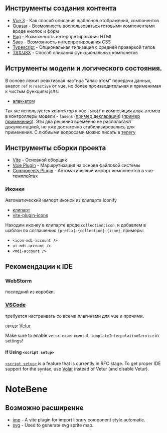 ## Инструменты создания контента

* [Vue 3](https://v3.vuejs.org/guide/template-syntax.html#interpolations) - Как способ описания шаблонов отображения, компонентов
* [Quasar](https://next.quasar.dev/vue-components/button) - Возможность воспользоваться готовыми компонентами вроде кнопок и форм
* [Pug](https://pugjs.org/language/attributes.html) - Возможность интерпретирования HTML
* [Saas](https://sass-lang.com/guide) - Возможность интерпретирования CSS
* [Typescript](https://www.typescriptlang.org/docs/handbook/2/generics.html) - Опциональная типизация с средней проверкой типов
* [TSX/JSX](https://github.com/vuejs/jsx-next) - Способ описания функциональных компонетов

## Иструменты модели и логического состояния.
В основе лежит реактивная частица "алак-атом" передачи данных, аналог `ref` и `reactive` от vue, но более производительная и применимая к чистым функциям js/ts.
* [алак-атом](https://alak.now.sh/)

Так же используется коннектор к vue -`avuef` и композиция алак-атомов в контроллеры модели - `lasens` ([пример декларации](https://github.com/gleba/quasar-seed/blob/master/src/thinks/layout.thing.ts)) ([пример применения](https://github.com/gleba/quasar-seed/blob/master/src/App.vue#L5)).
Эти два решения временно не распологают документацией, но уже достаточно стабилизировались для применения.
С любиыми вопросами можно писать в [телегу](https://t.me/glebpw)


## Инструменты сборки проекта
* [Vite](https://vitejs.dev) - Основной сборщик
* [Voie Plugin](https://github.com/brattonross/vite-plugin-voie) - Маршрутизация на основе файловой системы
* [Сomponents Plugin](https://github.com/antfu/vite-plugin-components) - Автоматический импорт компонентов в vue-темплейтах
### Иконки
Автоматический импорт иконок из клипарта Iconify
* [клипарт](https://icones.js.org/collection/all)
* [vite-plugin-icons](https://github.com/antfu/vite-plugin-icons)

Находим иконку в клипарте вроде `collection:icon`, и добавлем в шаблон по соглашению `{prefix}-{collection}-{icon}`, примеры:
* `<icon-mdi-account />`
* `<i-mdi-account />`
* `<mdi-account />`

## Рекомендации к IDE
### WebStorm
последний из коробки.
### [VSCode](https://code.visualstudio.com/)
требуется настраивать со всеми плагинами для vue и прочими.

вроде [Vetur](https://marketplace.visualstudio.com/items?itemName=octref.vetur). 

Make sure to enable `vetur.experimental.templateInterpolationService` in settings!
#### If Using `<script setup>`
[`<script setup>`](https://github.com/vuejs/rfcs/pull/227) is a feature that is currently in RFC stage. To get proper IDE support for the syntax, use [Volar](https://marketplace.visualstudio.com/items?itemName=johnsoncodehk.volar) instead of Vetur (and disable Vetur).

# NoteBene
## Возможно расширение
* [imp](https://github.com/onebay/vite-plugin-imp) - A vite plugin for import library component style automatic.
* [svg](https://github.com/anncwb/vite-plugin-svg-icons) - Used to generate svg sprite map.
